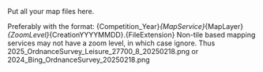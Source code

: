 Put all your map files here.

Preferably with the format: {Competition_Year}_{MapService}_{MapLayer}_{ZoomLevel}_{CreationYYYYMMDD}.{FileExtension}
Non-tile based mapping services may not have a zoom level, in which case ignore.
Thus 2025_OrdnanceSurvey_Leisure_27700_8_20250218.png or 2024_Bing_OrdnanceSurvey_20250218.png
